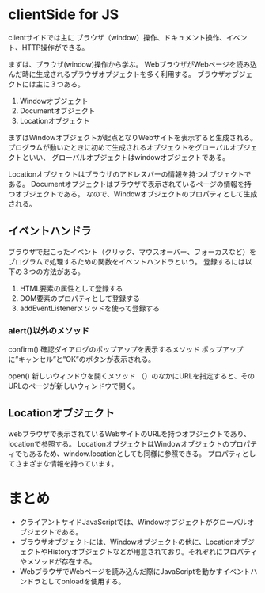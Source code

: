 # clientSide for JS
clientサイドでは主に
ブラウザ（window）操作、ドキュメント操作、イベント、HTTP操作ができる。

まずは、ブラウザ(window)操作から学ぶ。
WebブラウザがWebページを読み込んだ時に生成されるブラウザオブジェクトを多く利用する。
ブラウザオブジェクトには主に３つある。

1. Windowオブジェクト
2. Documentオブジェクト
3. Locationオブジェクト

まずはWindowオブジェクトが起点となりWebサイトを表示すると生成される。
プログラムが動いたときに初めて生成されるオブジェクトをグローバルオブジェクトといい、
グローバルオブジェクトはwindowオブジェクトである。

Locationオブジェクトはブラウザのアドレスバーの情報を持つオブジェクトである。
Documentオブジェクトはブラウザで表示されているページの情報を持つオブジェクトである。
なので、Windowオブジェクトのプロパティとして生成される。

## イベントハンドラ
ブラウザで起こったイベント（クリック、マウスオーバー、フォーカスなど）を
プログラムで処理するための関数をイベントハンドラという。
登録するには以下の３つの方法がある。    

1. HTML要素の属性として登録する
2. DOM要素のプロパティとして登録する
3. addEventListenerメソッドを使って登録する

### alert()以外のメソッド
confirm()
確認ダイアログのポップアップを表示するメソッド
ポップアップに”キャンセル”と”OK”のボタンが表示される。


open()
新しいウィンドウを開くメソッド
（）のなかにURLを指定すると、そのURLのページが新しいウィンドウで開く。

## Locationオブジェクト
webブラウザで表示されているWebサイトのURLを持つオブジェクトであり、locationで参照する。
LocationオブジェクトはWindowオブジェクトのプロパティでもあるため、window.locationとしても同様に参照できる。
プロパティとしてさまざまな情報を持っています。

# まとめ
- クライアントサイドJavaScriptでは、Windowオブジェクトがグローバルオブジェクトである。
- ブラウザオブジェクトには、Windowオブジェクトの他に、LocationオブジェクトやHistoryオブジェクトなどが用意されており。それぞれにプロパティやメソッドが存在する。
- WebブラウザでWebページを読み込んだ際にJavaScriptを動かすイベントハンドラとしてonloadを使用する。